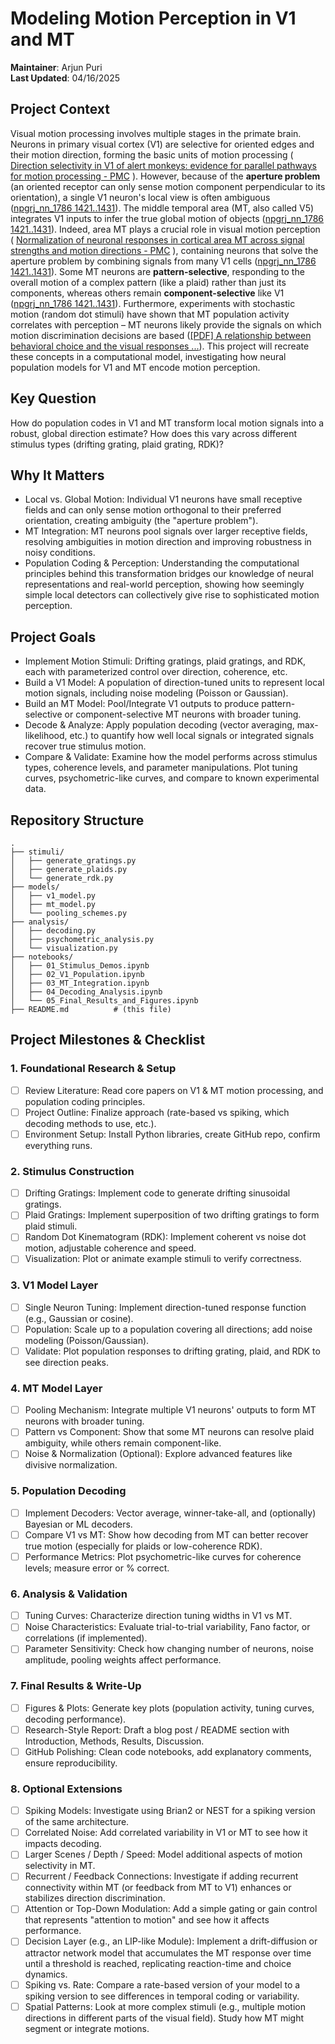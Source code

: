 # Modeling Motion Perception in V1 and MT

**Maintainer**: Arjun Puri  
**Last Updated**: 04/16/2025

## Project Context

Visual motion processing involves multiple stages in the primate brain. Neurons in primary visual cortex (V1) are selective for oriented edges and their motion direction, forming the basic units of motion processing ( [Direction selectivity in V1 of alert monkeys: evidence for parallel pathways for motion processing - PMC](https://pmc.ncbi.nlm.nih.gov/articles/PMC2375481/#:~:text=The%20direction%20selective%20cells%20in,22%3B%20%2023%20Gur) ). However, because of the **aperture problem** (an oriented receptor can only sense motion component perpendicular to its orientation), a single V1 neuron's local view is often ambiguous ([npgrj_nn_1786 1421..1431](http://courses.washington.edu/psy448/pdf/Rust-nn06.pdf#:~:text=motion%20of%20oriented%20elements%20in,a%20population%20of%20directionally%20selective)). The middle temporal area (MT, also called V5) integrates V1 inputs to infer the true global motion of objects ([npgrj_nn_1786 1421..1431](http://courses.washington.edu/psy448/pdf/Rust-nn06.pdf#:~:text=however%2C%20reveal%20the%20motion%20of,V5%292%2C9%2C10)). Indeed, area MT plays a crucial role in visual motion perception ( [Normalization of neuronal responses in cortical area MT across signal strengths and motion directions - PMC](https://pmc.ncbi.nlm.nih.gov/articles/PMC4137245/#:~:text=It%20has%20been%20well%20established,26%20Snowden%20et%20al) ), containing neurons that solve the aperture problem by combining signals from many V1 cells ([npgrj_nn_1786 1421..1431](http://courses.washington.edu/psy448/pdf/Rust-nn06.pdf#:~:text=however%2C%20reveal%20the%20motion%20of,V5%292%2C9%2C10)). Some MT neurons are **pattern-selective**, responding to the overall motion of a complex pattern (like a plaid) rather than just its components, whereas others remain **component-selective** like V1 ([npgrj_nn_1786 1421..1431](http://courses.washington.edu/psy448/pdf/Rust-nn06.pdf#:~:text=Modeling%20the%20computation%20performed%20by,A)). Furthermore, experiments with stochastic motion (random dot stimuli) have shown that MT population activity correlates with perception – MT neurons likely provide the signals on which motion discrimination decisions are based ([[PDF] A relationship between behavioral choice and the visual responses ...](https://www.cns.nyu.edu/csh/csh04/Articles/Britten-etal-96.pdf#:~:text=,and%20are%20in%20good)). This project will recreate these concepts in a computational model, investigating how neural population models for V1 and MT encode motion perception.


## Key Question

How do population codes in V1 and MT transform local motion signals into a robust, global direction estimate? How does this vary across different stimulus types (drifting grating, plaid grating, RDK)?

## Why It Matters
- Local vs. Global Motion: Individual V1 neurons have small receptive fields and can only sense motion orthogonal to their preferred orientation, creating ambiguity (the "aperture problem").
- MT Integration: MT neurons pool signals over larger receptive fields, resolving ambiguities in motion direction and improving robustness in noisy conditions.
- Population Coding & Perception: Understanding the computational principles behind this transformation bridges our knowledge of neural representations and real-world perception, showing how seemingly simple local detectors can collectively give rise to sophisticated motion perception.

## Project Goals
- Implement Motion Stimuli: Drifting gratings, plaid gratings, and RDK, each with parameterized control over direction, coherence, etc.
- Build a V1 Model: A population of direction-tuned units to represent local motion signals, including noise modeling (Poisson or Gaussian).
- Build an MT Model: Pool/Integrate V1 outputs to produce pattern-selective or component-selective MT neurons with broader tuning.
- Decode & Analyze: Apply population decoding (vector averaging, max-likelihood, etc.) to quantify how well local signals or integrated signals recover true stimulus motion.
- Compare & Validate: Examine how the model performs across stimulus types, coherence levels, and parameter manipulations. Plot tuning curves, psychometric-like curves, and compare to known experimental data.


## Repository Structure

```
.
├── stimuli/
│   ├── generate_gratings.py
│   ├── generate_plaids.py
│   └── generate_rdk.py
├── models/
│   ├── v1_model.py
│   ├── mt_model.py
│   └── pooling_schemes.py
├── analysis/
│   ├── decoding.py
│   ├── psychometric_analysis.py
│   └── visualization.py
├── notebooks/
│   ├── 01_Stimulus_Demos.ipynb
│   ├── 02_V1_Population.ipynb
│   ├── 03_MT_Integration.ipynb
│   ├── 04_Decoding_Analysis.ipynb
│   └── 05_Final_Results_and_Figures.ipynb
├── README.md          # (this file)
```

## Project Milestones & Checklist

### 1. Foundational Research & Setup
- [ ] Review Literature: Read core papers on V1 & MT motion processing, and population coding principles.
- [ ] Project Outline: Finalize approach (rate-based vs spiking, which decoding methods to use, etc.).
- [ ] Environment Setup: Install Python libraries, create GitHub repo, confirm everything runs.

### 2. Stimulus Construction
- [ ] Drifting Gratings: Implement code to generate drifting sinusoidal gratings.
- [ ] Plaid Gratings: Implement superposition of two drifting gratings to form plaid stimuli.
- [ ] Random Dot Kinematogram (RDK): Implement coherent vs noise dot motion, adjustable coherence and speed.
- [ ] Visualization: Plot or animate example stimuli to verify correctness.

### 3. V1 Model Layer
- [ ] Single Neuron Tuning: Implement direction-tuned response function (e.g., Gaussian or cosine).
- [ ] Population: Scale up to a population covering all directions; add noise modeling (Poisson/Gaussian).
- [ ] Validate: Plot population responses to drifting grating, plaid, and RDK to see direction peaks.

### 4. MT Model Layer
- [ ] Pooling Mechanism: Integrate multiple V1 neurons' outputs to form MT neurons with broader tuning.
- [ ] Pattern vs Component: Show that some MT neurons can resolve plaid ambiguity, while others remain component-like.
- [ ] Noise & Normalization (Optional): Explore advanced features like divisive normalization.

### 5. Population Decoding
- [ ] Implement Decoders: Vector average, winner-take-all, and (optionally) Bayesian or ML decoders.
- [ ] Compare V1 vs MT: Show how decoding from MT can better recover true motion (especially for plaids or low-coherence RDK).
- [ ] Performance Metrics: Plot psychometric-like curves for coherence levels; measure error or % correct.

### 6. Analysis & Validation
- [ ] Tuning Curves: Characterize direction tuning widths in V1 vs MT.
- [ ] Noise Characteristics: Evaluate trial-to-trial variability, Fano factor, or correlations (if implemented).
- [ ] Parameter Sensitivity: Check how changing number of neurons, noise amplitude, pooling weights affect performance.

### 7. Final Results & Write-Up
- [ ] Figures & Plots: Generate key plots (population activity, tuning curves, decoding performance).
- [ ] Research-Style Report: Draft a blog post / README section with Introduction, Methods, Results, Discussion.
- [ ] GitHub Polishing: Clean code notebooks, add explanatory comments, ensure reproducibility.

### 8. Optional Extensions
- [ ] Spiking Models: Investigate using Brian2 or NEST for a spiking version of the same architecture.
- [ ] Correlated Noise: Add correlated variability in V1 or MT to see how it impacts decoding.
- [ ] Larger Scenes / Depth / Speed: Model additional aspects of motion selectivity in MT.
- [ ] Recurrent / Feedback Connections: Investigate if adding recurrent connectivity within MT (or feedback from MT to V1) enhances or stabilizes direction discrimination.
- [ ] Attention or Top-Down Modulation: Add a simple gating or gain control that represents "attention to motion" and see how it affects performance.
- [ ] Decision Layer (e.g., an LIP-like Module): Implement a drift-diffusion or attractor network model that accumulates the MT response over time until a threshold is reached, replicating reaction-time and choice dynamics.
- [ ] Spiking vs. Rate: Compare a rate-based version of your model to a spiking version to see differences in temporal coding or variability.
- [ ] Spatial Patterns: Look at more complex stimuli (e.g., multiple motion directions in different parts of the visual field). Study how MT might segment or integrate motions.